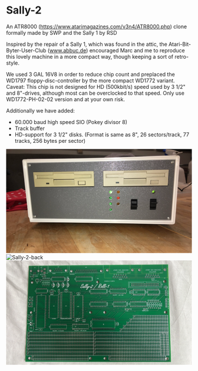 # Sally-2

An ATR8000 (https://www.atarimagazines.com/v3n4/ATR8000.php) clone formally made by SWP and the Sally 1 by RSD

Inspired by the repair of a Sally 1, which was found in the attic, the
Atari-Bit-Byter-User-Club (www.abbuc.de) encouraged Marc and me to reproduce this lovely machine in a more compact way, 
though keeping a sort of retro-style.

We used 3 GAL 16V8 in order to reduce chip count and preplaced the WD1797 floppy-disc-controller by the more compact
WD1772 variant. Caveat: This chip is not designed for HD (500kbit/s) speed used by 3 1/2" and 8"-drives, although most 
can be overclocked to that speed. Only use WD1772-PH-02-02 version and at your own risk.

Additionally we have added:

- 60.000 baud high speed SIO (Pokey divisor 8)
- Track buffer
- HD-support for 3 1/2" disks. (Format is same as 8", 26 sectors/track, 77 tracks, 256 bytes per sector)


![Sally-2-front](pictures/Sally-2-front.png)
![Sally-2-back](pictures/Sally-2-back.png)
![Sally-2-pcb](pictures/Sally-2-pcb.jpg)

